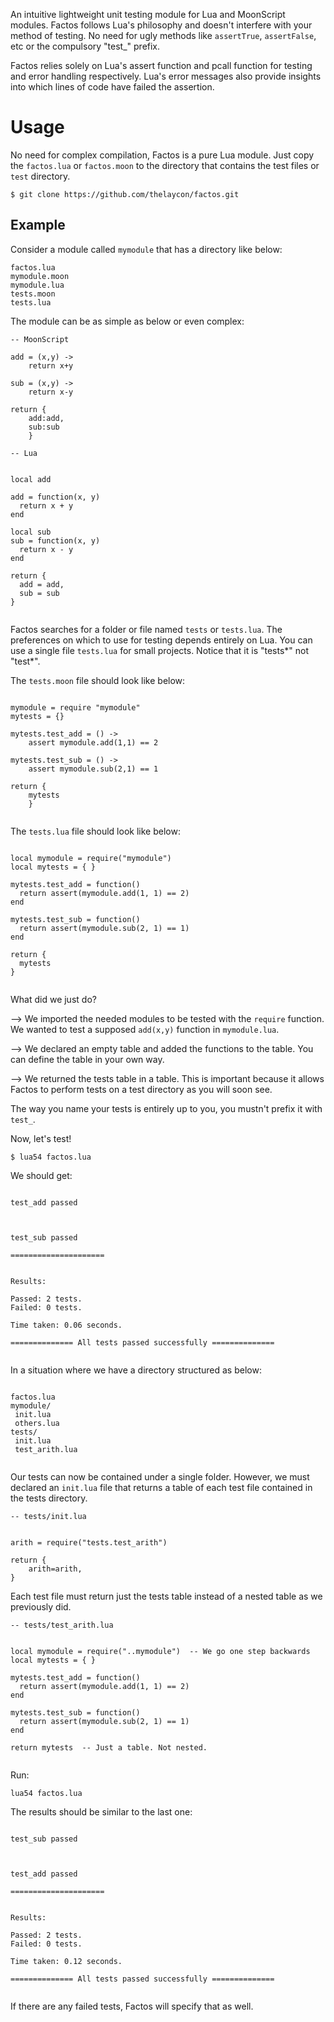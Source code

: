 An intuitive lightweight unit testing module for Lua and MoonScript modules. Factos follows Lua's philosophy and doesn't interfere with your method of testing. No need for ugly methods like `assertTrue`, `assertFalse`, etc or the compulsory "test_" prefix. 

Factos relies solely on Lua's assert function and pcall function for testing and error handling respectively. Lua's error messages also provide insights into which lines of code have failed the assertion.

# Usage

No need for complex compilation, Factos is a pure Lua module. Just copy the `factos.lua` or `factos.moon` to the directory that contains the test files or `test` directory.

```
$ git clone https://github.com/thelaycon/factos.git
```

## Example 

Consider a module called `mymodule` that has a directory like below:

```
factos.lua
mymodule.moon
mymodule.lua
tests.moon
tests.lua

```

The module can be as simple as below or even complex:

```
-- MoonScript

add = (x,y) ->
	return x+y

sub = (x,y) ->
	return x-y

return {
	add:add,
	sub:sub
	}

```


```
-- Lua 


local add

add = function(x, y)
  return x + y
end

local sub
sub = function(x, y)
  return x - y
end

return {
  add = add,
  sub = sub
}


```


Factos searches for a folder or file named `tests` or `tests.lua`. The preferences on which to use for testing depends entirely on Lua. You can use a single file `tests.lua` for small projects. Notice that it is "tests\*" not "test\*".

The `tests.moon` file should look like below: 


```

mymodule = require "mymodule"
mytests = {}

mytests.test_add = () ->
	assert mymodule.add(1,1) == 2

mytests.test_sub = () ->
	assert mymodule.sub(2,1) == 1

return {
	mytests
	}


```


The `tests.lua` file should look like below:

```

local mymodule = require("mymodule")
local mytests = { }

mytests.test_add = function()
  return assert(mymodule.add(1, 1) == 2)
end

mytests.test_sub = function()
  return assert(mymodule.sub(2, 1) == 1)
end

return {
  mytests
}


```


What did we just do?

--> We imported the needed modules to be tested with the `require` function. We wanted to test a supposed `add(x,y)` function in `mymodule.lua`.

--> We declared an empty table and added the functions to the table. You can define the table in your own way.

--> We returned the tests table in a table. This is important because it allows Factos to perform tests on a test directory as you will soon see.


The way you name your tests is entirely up to you, you mustn't prefix it with `test_`.

Now, let's test!

```
$ lua54 factos.lua
```

We should get:

```

test_add passed



test_sub passed

=====================


Results:

Passed: 2 tests.
Failed: 0 tests.

Time taken: 0.06 seconds.

============== All tests passed successfully ==============	


```


In a situation where we have a directory structured as below:

```

factos.lua
mymodule/
 init.lua
 others.lua
tests/
 init.lua
 test_arith.lua


```

Our tests can now be contained under a single folder. However, we must declared an `init.lua` file that returns a table of each test file contained in the tests directory.

```
-- tests/init.lua


arith = require("tests.test_arith")

return {
	arith=arith,
}

```


Each test file must return just the tests table instead of a nested table as we previously did.

```
-- tests/test_arith.lua


local mymodule = require("..mymodule")  -- We go one step backwards
local mytests = { }

mytests.test_add = function()
  return assert(mymodule.add(1, 1) == 2)
end

mytests.test_sub = function()
  return assert(mymodule.sub(2, 1) == 1)
end

return mytests  -- Just a table. Not nested.


```


Run:


```
lua54 factos.lua
```

The results should be similar to the last one:

```

test_sub passed



test_add passed

=====================


Results:

Passed: 2 tests.
Failed: 0 tests.

Time taken: 0.12 seconds.

============== All tests passed successfully ==============


```


If there are any failed tests, Factos will specify that as well.
